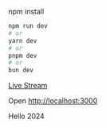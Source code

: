 npm install

```bash
npm run dev
# or
yarn dev
# or
pnpm dev
# or
bun dev
```

<a href='https://blakfymovieapp.netlify.app/'>Live Stream</a>

Open [http://localhost:3000](http://localhost:3000)

Hello 2024
